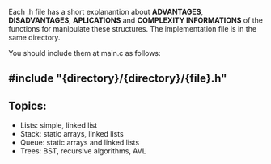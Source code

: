 Each .h file has a short explanantion about **ADVANTAGES**, **DISADVANTAGES**, **APLICATIONS** and **COMPLEXITY INFORMATIONS** of the functions for manipulate these structures. The implementation file is in the same directory.

You should include them at main.c as follows:

## #include "{directory}/{directory}/{file}.h"

## Topics:

- Lists: simple, linked list
- Stack: static arrays, linked lists
- Queue: static arrays and linked lists
- Trees: BST, recursive algorithms, AVL
